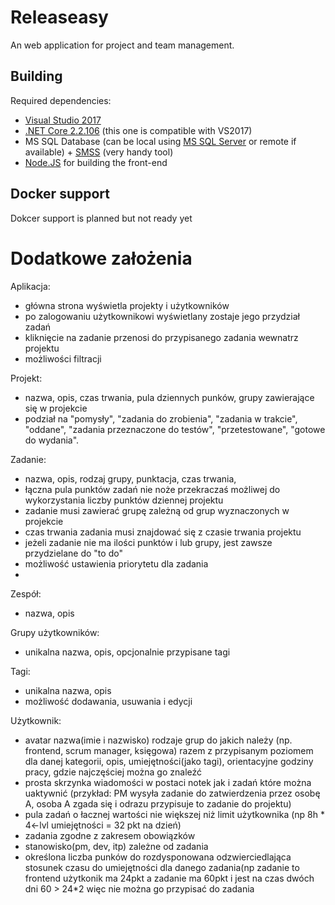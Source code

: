 # Releaseasy

An web application for project and team management.

## Building

Required dependencies:
* [Visual Studio 2017](https://visualstudio.microsoft.com/pl/downloads/?rr=https%3A%2F%2Fwww.google.pl%2F)
* [.NET Core 2.2.106](https://dotnet.microsoft.com/download/dotnet-core/2.2#sdk-2.2.106) (this one is compatible with VS2017)
* MS SQL Database (can be local using [MS SQL Server](https://www.microsoft.com/pl-pl/sql-server/sql-server-editions-express) or remote if available) + [SMSS](https://docs.microsoft.com/en-us/sql/ssms/download-sql-server-management-studio-ssms?view=sql-server-2017) (very handy tool)
* [Node.JS](https://nodejs.org/en/) for building the front-end

## Docker support

Dokcer support is planned but not ready yet

# Dodatkowe założenia

Aplikacja:
- główna strona wyświetla projekty i użytkowników
- po zalogowaniu użytkownikowi wyświetlany zostaje jego przydział zadań
- kliknięcie na zadanie przenosi do przypisanego zadania wewnatrz projektu
- możliwości filtracji

Projekt:
 - nazwa, opis, czas trwania, pula dziennych punków, grupy zawierające się w projekcie
- podział na "pomysły", "zadania do zrobienia", "zadania w trakcie", "oddane", "zadania przeznaczone do testów", "przetestowane", "gotowe do wydania".

Zadanie:
- nazwa, opis, rodzaj grupy, punktacja, czas trwania, 
- łączna pula punktów zadań nie noże przekraczaś możliwej do wykorzystania liczby punktów dziennej projektu
- zadanie musi zawierać grupę zależną od grup wyznaczonych w projekcie
- czas trwania zadania musi znajdować się z czasie trwania projektu
- jeżeli zadanie nie ma ilości punktów i lub grupy, jest zawsze przydzielane do "to do"
- możliwość ustawienia priorytetu dla zadania
- 

Zespół:
- nazwa, opis

Grupy użytkowników:
- unikalna nazwa, opis, opcjonalnie przypisane tagi

Tagi:
- unikalna nazwa, opis
- możliwość dodawania, usuwania i edycji

Użytkownik:
- avatar nazwa(imie i nazwisko) rodzaje grup do jakich należy (np. frontend, scrum manager, księgowa) razem z przypisanym poziomem dla danej kategorii, opis, umiejętności(jako tagi), orientacyjne godziny pracy, gdzie najczęściej można go znaleźć
- prosta skrzynka wiadomości w postaci notek jak i zadań które można uaktywnić (przykład: PM wysyła zadanie do zatwierdzenia przez osobę A, osoba A zgada się i odrazu przypisuje to zadanie do projektu)
- pula zadań o łacznej wartości nie większej niż limit użytkownika (np 8h * 4<-lvl umiejętności = 32 pkt na dzień)
- zadania zgodne z zakresem obowiązków
- stanowisko(pm, dev, itp) zależne od zadania
- określona liczba punków do rozdysponowana odzwierciedlająca stosunek czasu do umiejętności dla danego zadania(np zadanie to frontend użytkonik ma 24pkt a zadanie ma 60pkt i jest na czas dwóch dni 60 > 24*2 więc nie można go przypisać do zadania


